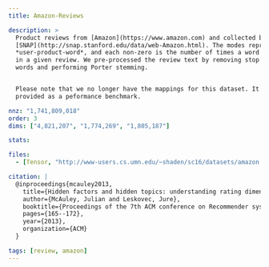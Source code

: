 ```yaml
---
title: Amazon-Reviews

description: >
  Product reviews from [Amazon](https://www.amazon.com) and collected by
  [SNAP](http://snap.stanford.edu/data/web-Amazon.html). The modes represent
  *user-product-word*, and each non-zero is the number of times a word appears
  in a given review. We pre-processed the review text by removing stop
  words and performing Porter stemming.


  Please note that we no longer have the mappings for this dataset. It is
  provided as a peformance benchmark.

nnz: "1,741,809,018"
order: 3
dims: ["4,821,207", "1,774,269", "1,805,187"]

stats:

files:
  - [Tensor, "http://www-users.cs.umn.edu/~shaden/sc16/datasets/amazon.tns"]

citation: |
  @inproceedings{mcauley2013,
    title={Hidden factors and hidden topics: understanding rating dimensions with review text},
    author={McAuley, Julian and Leskovec, Jure},
    booktitle={Proceedings of the 7th ACM conference on Recommender systems},
    pages={165--172},
    year={2013},
    organization={ACM}
  }

tags: [review, amazon]
---
```

